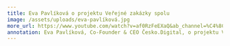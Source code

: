 ```yaml
---
title: Eva Pavlíková o projektu Veřejné zakázky spolu
image: /assets/uploads/eva-pavlíková.jpg
more_url: https://www.youtube.com/watch?v=af0RzFeEXaQ&ab_channel=%C4%8Cesko.Digital
annotation: Eva Pavlíková, Co-Founder & CEO Česko.Digital, o projektu Veřejné zakázky spolu
---
```

